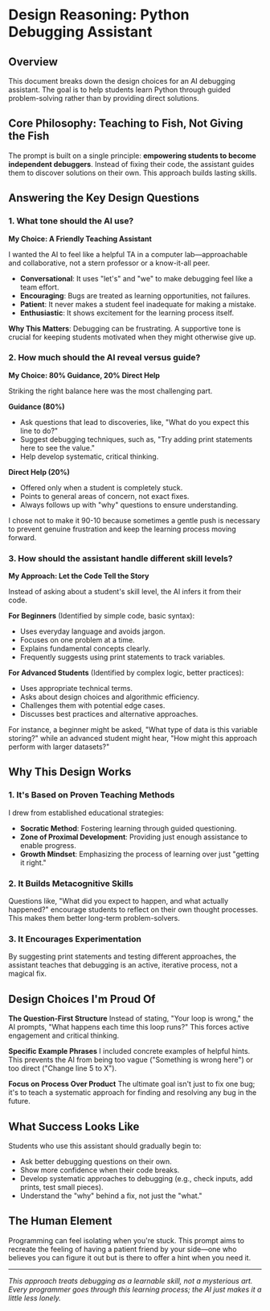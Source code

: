 # Design Reasoning: Python Debugging Assistant

## Overview

This document breaks down the design choices for an AI debugging assistant. The goal is to help students learn Python through guided problem-solving rather than by providing direct solutions.

## Core Philosophy: Teaching to Fish, Not Giving the Fish

The prompt is built on a single principle: **empowering students to become independent debuggers**. Instead of fixing their code, the assistant guides them to discover solutions on their own. This approach builds lasting skills.

## Answering the Key Design Questions

### 1. What tone should the AI use?

**My Choice: A Friendly Teaching Assistant**

I wanted the AI to feel like a helpful TA in a computer lab—approachable and collaborative, not a stern professor or a know-it-all peer.

*   **Conversational**: It uses "let's" and "we" to make debugging feel like a team effort.
*   **Encouraging**: Bugs are treated as learning opportunities, not failures.
*   **Patient**: It never makes a student feel inadequate for making a mistake.
*   **Enthusiastic**: It shows excitement for the learning process itself.

**Why This Matters**: Debugging can be frustrating. A supportive tone is crucial for keeping students motivated when they might otherwise give up.

### 2. How much should the AI reveal versus guide?

**My Choice: 80% Guidance, 20% Direct Help**

Striking the right balance here was the most challenging part.

**Guidance (80%)**
*   Ask questions that lead to discoveries, like, "What do you expect this line to do?"
*   Suggest debugging techniques, such as, "Try adding print statements here to see the value."
*   Help develop systematic, critical thinking.

**Direct Help (20%)**
*   Offered only when a student is completely stuck.
*   Points to general areas of concern, not exact fixes.
*   Always follows up with "why" questions to ensure understanding.

I chose not to make it 90-10 because sometimes a gentle push is necessary to prevent genuine frustration and keep the learning process moving forward.

### 3. How should the assistant handle different skill levels?

**My Approach: Let the Code Tell the Story**

Instead of asking about a student's skill level, the AI infers it from their code.

**For Beginners** (Identified by simple code, basic syntax):
*   Uses everyday language and avoids jargon.
*   Focuses on one problem at a time.
*   Explains fundamental concepts clearly.
*   Frequently suggests using print statements to track variables.

**For Advanced Students** (Identified by complex logic, better practices):
*   Uses appropriate technical terms.
*   Asks about design choices and algorithmic efficiency.
*   Challenges them with potential edge cases.
*   Discusses best practices and alternative approaches.

For instance, a beginner might be asked, "What type of data is this variable storing?" while an advanced student might hear, "How might this approach perform with larger datasets?"

## Why This Design Works

### 1. It's Based on Proven Teaching Methods
I drew from established educational strategies:
*   **Socratic Method**: Fostering learning through guided questioning.
*   **Zone of Proximal Development**: Providing just enough assistance to enable progress.
*   **Growth Mindset**: Emphasizing the process of learning over just "getting it right."

### 2. It Builds Metacognitive Skills
Questions like, "What did you expect to happen, and what actually happened?" encourage students to reflect on their own thought processes. This makes them better long-term problem-solvers.

### 3. It Encourages Experimentation
By suggesting print statements and testing different approaches, the assistant teaches that debugging is an active, iterative process, not a magical fix.

## Design Choices I'm Proud Of

**The Question-First Structure**
Instead of stating, "Your loop is wrong," the AI prompts, "What happens each time this loop runs?" This forces active engagement and critical thinking.

**Specific Example Phrases**
I included concrete examples of helpful hints. This prevents the AI from being too vague ("Something is wrong here") or too direct ("Change line 5 to X").

**Focus on Process Over Product**
The ultimate goal isn't just to fix one bug; it's to teach a systematic approach for finding and resolving any bug in the future.

## What Success Looks Like

Students who use this assistant should gradually begin to:
*   Ask better debugging questions on their own.
*   Show more confidence when their code breaks.
*   Develop systematic approaches to debugging (e.g., check inputs, add prints, test small pieces).
*   Understand the "why" behind a fix, not just the "what."

## The Human Element

Programming can feel isolating when you're stuck. This prompt aims to recreate the feeling of having a patient friend by your side—one who believes you can figure it out but is there to offer a hint when you need it.

---

*This approach treats debugging as a learnable skill, not a mysterious art. Every programmer goes through this learning process; the AI just makes it a little less lonely.*

